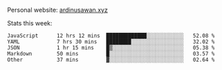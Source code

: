 Personal website: [ardinusawan.xyz](https://ardinusawan.xyz)

Stats this week:
<!--START_SECTION:waka-->

```text
JavaScript      12 hrs 12 mins  █████████████░░░░░░░░░░░░   52.08 %
YAML            7 hrs 30 mins   ████████░░░░░░░░░░░░░░░░░   32.02 %
JSON            1 hr 15 mins    █▒░░░░░░░░░░░░░░░░░░░░░░░   05.38 %
Markdown        50 mins         █░░░░░░░░░░░░░░░░░░░░░░░░   03.57 %
Other           37 mins         ▓░░░░░░░░░░░░░░░░░░░░░░░░   02.64 %
```

<!--END_SECTION:waka-->
